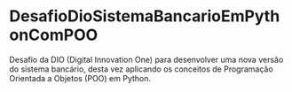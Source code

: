 # DesafioDioSistemaBancarioEmPythonComPOO
Desafio da DIO (Digital Innovation One) para desenvolver uma nova versão do sistema bancário, desta vez aplicando os conceitos de Programação Orientada a Objetos (POO) em Python.
